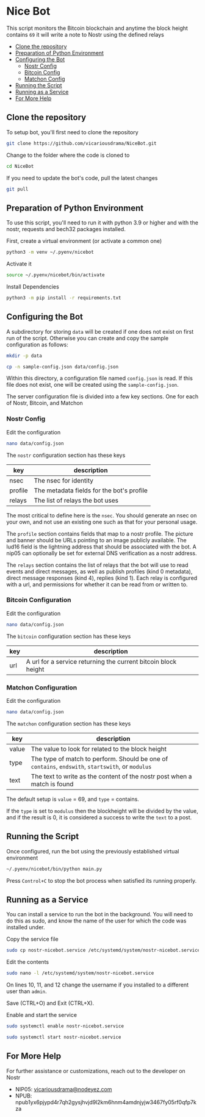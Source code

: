 # Nice Bot

This script monitors the Bitcoin blockchain and anytime the block height contains `69` it will write a note to Nostr using the defined relays

- [Clone the repository](#clone-the-repository)
- [Preparation of Python Environment](#preparation-of-python-environment)
- [Configuring the Bot](#configuring-the-bot)
  - [Nostr Config](#nostr-config)
  - [Bitcoin Config](#bitcoin-configuration)
  - [Matchon Config](#matchon-configuration)
- [Running the Script](#running-the-script)
- [Running as a Service](#running-as-a-service)
- [For More Help](#for-more-help)

## Clone the repository

To setup bot, you'll first need to clone the repository

```sh
git clone https://github.com/vicariousdrama/NiceBot.git
```

Change to the folder where the code is cloned to

```sh
cd NiceBot
```

If you need to update the bot's code, pull the latest changes

```sh
git pull
```

## Preparation of Python Environment

To use this script, you'll need to run it with python 3.9 or higher and with the nostr, requests and bech32 packages installed.

First, create a virtual environment (or activate a common one)

```sh
python3 -m venv ~/.pyenv/nicebot
```

Activate it

```sh
source ~/.pyenv/nicebot/bin/activate
```

Install Dependencies

```sh
python3 -m pip install -r requirements.txt
```

## Configuring the Bot

A subdirectory for storing `data` will be created if one does not exist on first run of the script.  Otherwise you can create and copy the sample configuration as follows:

```sh
mkdir -p data

cp -n sample-config.json data/config.json
```

Within this directory, a configuration file named `config.json` is read.  If this file does not exist, one will be created using the `sample-config.json`.

The server configuration file is divided into a few key sections. One for each of Nostr, Bitcoin, and Matchon

### Nostr Config

Edit the configuration

```sh
nano data/config.json
```

The `nostr` configuration section has these keys

| key | description |
| --- | --- |
| nsec | The nsec for identity |
| profile | The metadata fields for the bot's profile |
| relays | The list of relays the bot uses |

The most critical to define here is the `nsec`.  You should generate an nsec on your own, and not use an existing one such as that for your personal usage.

The `profile` section contains fields that map to a nostr profile.  The picture and banner should be URLs pointing to an image publicly available.  The lud16 field is the lightning address that should be associated with the bot. A nip05 can optionally be set for external DNS verification as a nostr address.

The `relays` section contains the list of relays that the bot will use to read events and direct messages, as well as publish profiles (kind 0 metadata), direct message responses (kind 4), replies (kind 1).  Each relay is configured with a url, and permissions for whether it can be read from or written to.

### Bitcoin Configuration

Edit the configuration

```sh
nano data/config.json
```

The `bitcoin` configuration section has these keys

| key | description |
| --- | --- |
| url | A url for a service returning the current bitcoin block height |

### Matchon Configuration

Edit the configuration

```sh
nano data/config.json
```

The `matchon` configuration section has these keys

| key | description |
| --- | --- |
| value | The value to look for related to the block height |
| type | The type of match to perform. Should be one of `contains`, `endswith`, `startswith`, or `modulus` |
| text | The text to write as the content of the nostr post when a match is found |

The default setup is `value` = 69, and `type` = contains.

If the `type` is set to `modulus` then the blockheight will be divided by the value, and if the result is 0, it is considered a success to write the `text` to a post.

## Running the Script

Once configured, run the bot using the previously established virtual environment

```sh
~/.pyenv/nicebot/bin/python main.py
```

Press `Control+C` to stop the bot process when satisfied its running properly.

## Running as a Service

You can install a service to run the bot in the background.  You will need to do this as sudo, and know the name of the user for which the code was installed under.

Copy the service file

```sh
sudo cp nostr-nicebot.service /etc/systemd/system/nostr-nicebot.service
```

Edit the contents

```sh
sudo nano -l /etc/systemd/system/nostr-nicebot.service
```

On lines 10, 11, and 12 change the username if you installed to a different user than `admin`.

Save (CTRL+O) and Exit (CTRL+X).

Enable and start the service

```sh
sudo systemctl enable nostr-nicebot.service

sudo systemctl start nostr-nicebot.service
```

## For More Help

For further assistance or customizations, reach out to the developer on Nostr
- NIP05: vicariousdrama@nodeyez.com
- NPUB: npub1yx6pjypd4r7qh2gysjhvjd9l2km6hnm4amdnjyjw3467fy05rf0qfp7kza
